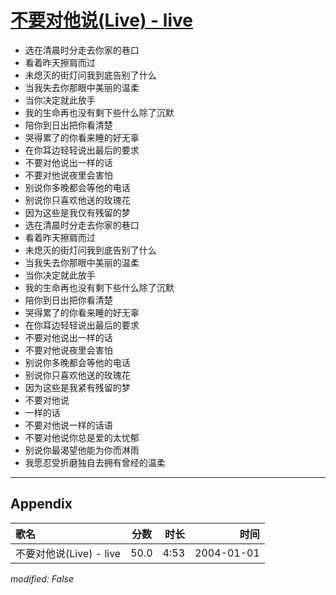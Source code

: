 # [不要对他说(Live) - live](https://music.163.com/song?id=66539)

* 选在清晨时分走去你家的巷口
* 看着昨天擦肩而过
* 未熄灭的街灯问我到底告别了什么
* 当我失去你那眼中美丽的温柔
* 当你决定就此放手
* 我的生命再也没有剩下些什么除了沉默
* 陪你到日出把你看清楚
* 哭得累了的你看来睡的好无辜
* 在你耳边轻轻说出最后的要求
* 不要对他说出一样的话
* 不要对他说夜里会害怕
* 别说你多晚都会等他的电话
* 别说你只喜欢他送的玫瑰花
* 因为这些是我仅有残留的梦
* 选在清晨时分走去你家的巷口
* 看着昨天擦肩而过
* 未熄灭的街灯问我到底告别了什么
* 当我失去你那眼中美丽的温柔
* 当你决定就此放手
* 我的生命再也没有剩下些什么除了沉默
* 陪你到日出把你看清楚
* 哭得累了的你看来睡的好无辜
* 在你耳边轻轻说出最后的要求
* 不要对他说出一样的话
* 不要对他说夜里会害怕
* 别说你多晚都会等他的电话
* 别说你只喜欢他送的玫瑰花
* 因为这些是我紧有残留的梦
* 不要对他说
* 一样的话
* 不要对他说一样的话语
* 不要对他说你总是爱的太忧郁
* 别说你最渴望他能为你而淋雨
* 我愿忍受折磨独自去拥有曾经的温柔


---

## Appendix

|歌名|分数|时长|时间|
|:---|:---:|---:|---:|
|不要对他说(Live) - live|50.0|4:53|2004-01-01

*modified: False*